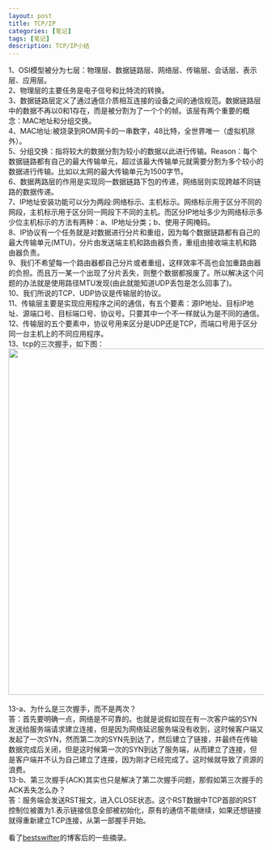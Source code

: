 ```yaml
---
layout: post
title: TCP/IP
categories: [笔记]
tags: [笔记]
description: TCP/IP小结
---
```


1、OSI模型被分为七层：物理层、数据链路层、网络层、传输层、会话层、表示层、应用层。<br>
2、物理层的主要任务是电子信号和比特流的转换。<br>
3、数据链路层定义了通过通信介质相互连接的设备之间的通信规范。数据链路层中的数据不再以0和1存在，而是被分割为了一个个的帧。该层有两个重要的概念：MAC地址和分组交换。<br>
4、MAC地址:被烧录到ROM网卡的一串数字，48比特，全世界唯一（虚拟机除外）。<br>
5、分组交换：指将较大的数据分割为较小的数据以此进行传输。Reason：每个数据链路都有自己的最大传输单元，超过该最大传输单元就需要分割为多个较小的数据进行传输。比如以太网的最大传输单元为1500字节。<br>
6、数据两路层的作用是实现同一数据链路下包的传递，网络层则实现跨越不同链路的数据传递。<br>
7、IP地址安装功能可以分为两段:网络标示、主机标示。网络标示用于区分不同的网段，主机标示用于区分同一网段下不同的主机。而区分IP地址多少为网络标示多少位主机标示的方法有两种：a、IP地址分类；b、使用子网掩码。<br>
8、IP协议有一个任务就是对数据进行分片和重组，因为每个数据链路都有自己的最大传输单元(MTU)，分片由发送端主机和路由器负责，重组由接收端主机和路由器负责。<br>
9、我们不希望每一个路由器都自己分片或者重组，这样效率不高也会加重路由器的负担。而且万一某一个出现了分片丢失，则整个数据都报废了。所以解决这个问题的办法就是使用路径MTU发现(由此就能知道UDP丢包是怎么回事了)。<br>
10、我们所说的TCP、UDP协议是传输层的协议。<br>
11、传输层主要是实现应用程序之间的通信，有五个要素：源IP地址、目标IP地址、源端口号、目标端口号、协议号。只要其中一个不一样就认为是不同的通信。<br>
12、传输层的五个要素中，协议号用来区分是UDP还是TCP，而端口号用于区分同一台主机上的不同应用程序。<br>
13、tcp的三次握手，如下图：
<img src="http://maximuum.com/assets/images/tcp/ip.png" width="506" height="683" alt=""><br/><br/>
13-a、为什么是三次握手，而不是两次？<br>
 答：首先要明确一点，网络是不可靠的。也就是说假如现在有一次客户端的SYN发送给服务端请求建立连接，但是因为网络延迟服务端没有收到，这时候客户端又发起了一次SYN，然而第二次的SYN先到达了，然后建立了链接，并最终在传输数据完成后关闭，但是这时候第一次的SYN到达了服务端，从而建立了连接，但是客户端并不认为自己建立了连接，因为刚才已经完成了。这时候就导致了资源的浪费。<br>
13-b、第三次握手(ACK)其实也只是解决了第二次握手问题，那假如第三次握手的ACK丢失怎么办？<br>
答：服务端会发送RST报文，进入CLOSE状态。这个RST数据中TCP首部的RST控制位被置为1.表示链接信息全部被初始化，原有的通信不能继续，如果还想链接就得重新建立TCP连接，从第一部握手开始。<br>

看了[bestswifter](http://www.jianshu.com/users/3e55748920d2/latest_articles)的博客后的一些摘录。